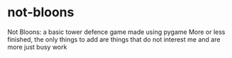 # not-bloons
Not Bloons: a basic tower defence game made using pygame
More or less finished, the only things to add are things that do not interest me and are more just busy work